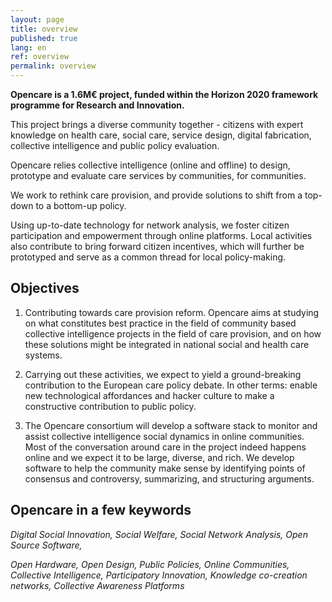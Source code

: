 ```yaml
---
layout: page
title: overview
published: true
lang: en
ref: overview
permalink: overview
---
```


**Opencare is a 1.6M€ project, funded within the Horizon 2020 framework programme for Research and Innovation.**

This project brings a diverse community together - citizens with expert knowledge on health care, social care, service design, digital fabrication, collective intelligence and public policy evaluation.

Opencare relies collective intelligence (online and offline) to design, prototype and evaluate care services by communities, for communities.

We work to rethink care provision, and provide solutions to shift from a top-down to a bottom-up policy.

Using up-to-date technology for network analysis, we foster citizen participation and empowerment through online platforms. Local activities also contribute to bring forward citizen incentives, which will further be prototyped and serve as a common thread for local policy-making.

## Objectives

1. Contributing towards care provision reform. Opencare aims at studying on what constitutes best practice in the field of community based collective intelligence projects in the field of care provision, and on how these solutions might be integrated in national social and health care systems.

2. Carrying out these activities, we expect to yield a ground-breaking contribution to the European care policy debate. In other terms: enable new technological affordances and hacker culture to make a constructive contribution to public policy.

3. The Opencare consortium will develop a software stack to monitor and assist collective intelligence social dynamics in online communities. Most of the conversation around care in the project indeed happens online and we expect it to be large, diverse, and rich. We develop software to help the community make sense by identifying points of consensus and controversy, summarizing, and structuring arguments.

## Opencare in a few keywords

*Digital Social Innovation, Social Welfare, Social Network Analysis, Open Source Software,*

*Open Hardware, Open Design, Public Policies, Online Communities, Collective Intelligence, Participatory Innovation, Knowledge co-creation networks, Collective Awareness Platforms*
